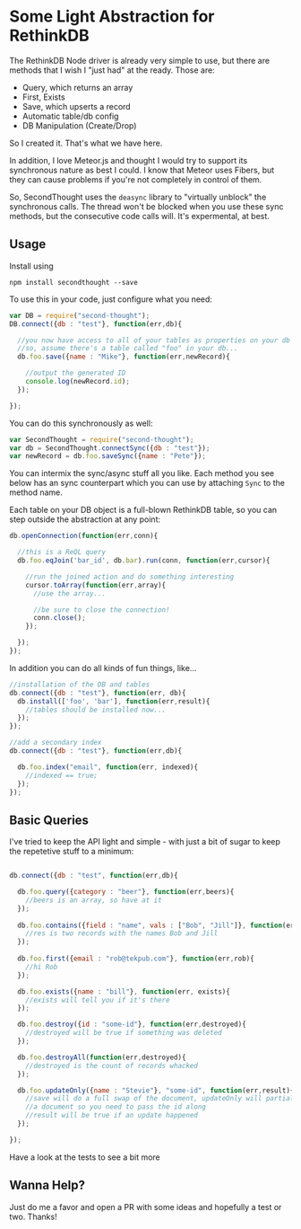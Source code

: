 # Some Light Abstraction for RethinkDB

The RethinkDB Node driver is already very simple to use, but there are methods that I wish I "just had" at the ready. Those are:

 - Query, which returns an array
 - First, Exists
 - Save, which upserts a record
 - Automatic table/db config
 - DB Manipulation (Create/Drop)

So I created it. That's what we have here.

In addition, I love Meteor.js and thought I would try to support its synchronous nature as best I could. I know that Meteor uses Fibers, but they can cause problems if you're not completely in control of them.

So, SecondThought uses the `deasync` library to "virtually unblock" the synchronous calls. The thread won't be blocked when you use these sync methods, but the consecutive code calls will. It's expermental, at best.
## Usage

Install using

```
npm install secondthought --save
```

To use this in your code, just configure what you need:

```javascript
var DB = require("second-thought");
DB.connect({db : "test"}, function(err,db){

  //you now have access to all of your tables as properties on your db variable:
  //so, assume there's a table called "foo" in your db...
  db.foo.save({name : "Mike"}, function(err,newRecord){

    //output the generated ID
    console.log(newRecord.id);
  });

});
```

You can do this synchronously as well:

```js
var SecondThought = require("second-thought");
var db = SecondThought.connectSync({db : "test"});
var newRecord = db.foo.saveSync({name : "Pete"});
```

You can intermix the sync/async stuff all you like. Each method you see below has an sync counterpart which you can use by attaching `Sync` to the method name.

Each table on your DB object is a full-blown RethinkDB table, so you can step outside the abstraction at any point:

```javascript
db.openConnection(function(err,conn){

  //this is a ReQL query
  db.foo.eqJoin('bar_id', db.bar).run(conn, function(err,cursor){

    //run the joined action and do something interesting
    cursor.toArray(function(err,array){
      //use the array...

      //be sure to close the connection!
      conn.close();
    });

  });
});

```

In addition you can do all kinds of fun things, like...

```javascript
//installation of the DB and tables
db.connect({db : "test"}, function(err, db){
  db.install(['foo', 'bar'], function(err,result){
    //tables should be installed now...
  });
});

//add a secondary index
db.connect({db : "test"}, function(err,db){

  db.foo.index("email", function(err, indexed){
    //indexed == true;
  });
});
```

## Basic Queries
I've tried to keep the API light and simple - with just a bit of sugar to keep the repetetive stuff to a minimum:

```javascript

db.connect({db : "test", function(err,db){

  db.foo.query({category : "beer"}, function(err,beers){
    //beers is an array, so have at it
  });
  
  db.foo.contains({field : "name", vals : ["Bob", "Jill"]}, function(err,res){
    //res is two records with the names Bob and Jill
  });
  
  db.foo.first({email : "rob@tekpub.com"}, function(err,rob){
    //hi Rob
  });

  db.foo.exists({name : "bill"}, function(err, exists){
    //exists will tell you if it's there
  });

  db.foo.destroy({id : "some-id"}, function(err,destroyed){
    //destroyed will be true if something was deleted
  });

  db.foo.destroyAll(function(err,destroyed){
    //destroyed is the count of records whacked
  });

  db.foo.updateOnly({name : "Stevie"}, "some-id", function(err,result){
    //save will do a full swap of the document, updateOnly will partially update
    //a document so you need to pass the id along
    //result will be true if an update happened
  });

});

```

Have a look at the tests to see a bit more


## Wanna Help?
Just do me a favor and open a PR with some ideas and hopefully a test or two. Thanks!